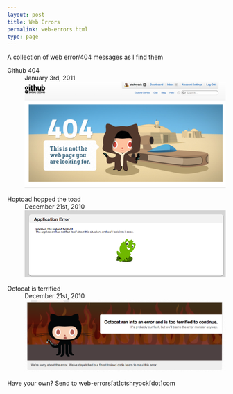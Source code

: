 ```yaml
---
layout: post
title: Web Errors
permalink: web-errors.html      
type: page
---
```


A collection of web error/404 messages as I find them

<dl>
    <dt>Github 404</dt>
    <dd class="error-date">January 3rd, 2011</dd>
    <dd class="error-image">    
        <a href="/images/web-errors/github-404-full.png">
            <img src="/images/web-errors/github-404.png" alt="Hoptoad" title="Github is not the 404 you're looking for" width="540" />  
        </a>
    </dd>
</dl>                                        
<dl>
    <dt>Hoptoad hopped the toad</dt>
    <dd class="error-date">December 21st, 2010</dd>
    <dd class="error-image">    
        <a href="/images/web-errors/hoptoad.png">
            <img src="/images/web-errors/hoptoad.png" alt="Hoptoad" title="Hoptoad hopped the toad" width="540" />  
        </a>
    </dd>
</dl>                                                                                                              
<dl>
    <dt>Octocat is terrified</dt>
    <dd class="error-date">December 21st, 2010</dd>
    <dd class="error-image">
        <a href="/images/web-errors/jobs.github.png">
            <img src="/images/web-errors/jobs.github.png" alt="Jobs.Github" title="Octocat is terrified" width="540" />      
        </a>
    </dd>
</dl>  



Have your own?  Send to web-errors\[at\]ctshryock\[dot\]com 